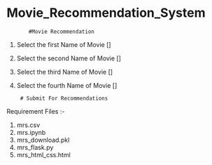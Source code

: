 # Movie_Recommendation_System

           #Movie Recommendation 
           
           
1. Select the first Name of Movie []
2. Select the second Name of Movie []   
3. Select the third Name of Movie []

4. Select the fourth Name of Movie []




        # Submit For Recommendations
        

Requirement Files :- 
1. mrs.csv
2. mrs.ipynb
3. mrs_download.pkl
4. mrs_flask.py
5. mrs_html_css.html









































